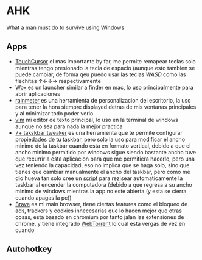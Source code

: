 # AHK
What a man must do to survive using Windows

##  Apps
* [TouchCursor](https://martin-stone.github.io/touchcursor/) el mas importante by far, me permite remapear teclas solo mientras tengo presionado la tecla de espacio (aunque esto tambien se puede cambiar, de forma qeu puedo usar las teclas _WASD_ como las flechitas ↑←↓→  respectivamente
* [Wox](http://www.wox.one/) es un launcher similar a finder en mac, lo uso principalmente para abrir aplicaciones 
* [rainmeter](https://www.rainmeter.net/) es una herramienta de personalizacion del escritorio, la uso para tener la hora siempre displayed detras de mis ventanas principales y al minimizar todo poder verlo
* [vim](https://www.vim.org/) mi editor de texto principal, lo uso en la terminal de windows aunque no sea para nada la mejor practica
* [7+ takskbar tweaker](https://rammichael.com/7-taskbar-tweake) es una herramienta que te permite configurar propiedades de tu taskbar, pero solo la uso para modificar el ancho minimo de la taskbar cuando esta en formato vertical, debido a que el ancho minimo permitido por windows sigue siendo bastante ancho tuve que recurrir a esta aplicacion para que me permitiera hacerlo, pero una vez teniendo la capacidad, eso no implica que se haga solo, sino que tienes que cambiar manualmente el ancho del taskbar, pero como me dio hueva tan solo cree un [script]() para rezisear automaticamente la taskbar al encender la computadora (debido a que regresa a su ancho minimo de windows mientras la app no este abierta (y esta se cierra cuando apagas la pc)) 
* [Brave](https://brave.com/) es mi main browser, tiene ciertas features como el bloqueo de ads, trackers y cookies innecesarias que lo hacen mejor que otras cosas, esta basado en chromium por tanto jalan las extensiones de chrome, y tiene integrado [WebTorrent](https://webtorrent.io/) lo cual esta vergas de vez en cuando 
##  Autohotkey

